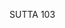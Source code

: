 SUTTA 103

[^969]: Bhaväbhavahetu. MA: "Do you think that he teaches the Dhamma as a means of gaining merit so that he can experience happiness in this or that [higher] state of being?"

[^970]: Abhidhamma. MA says that this refers to the thirty-seven requisites of enlightenment mentioned in the previous paragraph. See n. 362 .

[^971]: Meaning (attha) and phrasing (byañjana) are the two aspects of the Dhamma taught by the Buddha. The following passage, §§5-8, should be compared with DN 29.18-21/iii.128-29, which also expresses a concern for the preservation of the correct meaning and phrasing of the Dhamma.

[^972]: This statement is made because slight deviations from the correct phrasing are not necessarily an obstacle to a proper understanding of the meaning. But elsewhere (e.g., AN 2:20/i.59) the Buddha points out that the wrong expression of the letter and the wrong interpretation of
the meaning are two factors responsible for the distortion and disappearance of the true Dhamma.

[^973]: The general principle underlying §§10-14 is this: If the offending bhikkhu can be rehabilitated, then despite the hurt to him and the trouble to oneself, one should try to correct him. But if he is not susceptible to being rehabilitated, one should just maintain one's own equanimity.

[^974]: "The Recluse" (samana) is glossed by MA with sattha, the Teacher, referring to the Buddha. A similar use of the term is found at MN 105.18, 21.

[^975]: The "thing" (dhamma) intended, MA says, is quarrelling.

